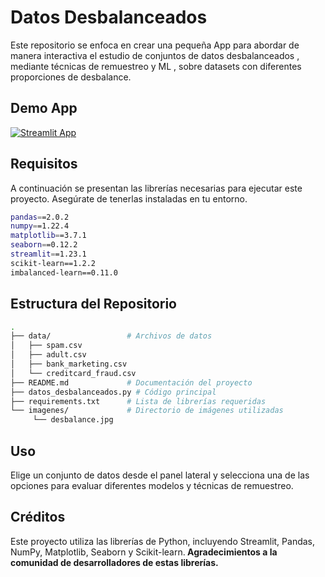 # Datos Desbalanceados
Este repositorio se enfoca en crear una pequeña App para abordar de manera interactiva el estudio de conjuntos de datos desbalanceados , mediante técnicas de remuestreo y  ML , sobre datasets con diferentes proporciones de desbalance.

## Demo App
[![Streamlit App](https://static.streamlit.io/badges/streamlit_badge_black_white.svg)](https://abeldata-datos-desbalanceados.streamlit.app/)

## Requisitos
A continuación se presentan las librerías necesarias para ejecutar este proyecto. Asegúrate de tenerlas instaladas en tu entorno.
```bash
pandas==2.0.2
numpy==1.22.4
matplotlib==3.7.1
seaborn==0.12.2
streamlit==1.23.1
scikit-learn==1.2.2
imbalanced-learn==0.11.0
```
 ## Estructura del Repositorio
```bash
.
├── data/                 # Archivos de datos
│   ├── spam.csv
│   ├── adult.csv
│   ├── bank_marketing.csv
│   └── creditcard_fraud.csv
├── README.md             # Documentación del proyecto
├── datos_desbalanceados.py # Código principal
├── requirements.txt      # Lista de librerías requeridas
└── imagenes/             # Directorio de imágenes utilizadas
     └── desbalance.jpg
```
## Uso
Elige un conjunto de datos desde el panel lateral y selecciona una de las opciones para evaluar diferentes modelos y técnicas de remuestreo.

## Créditos
Este proyecto utiliza las librerías de Python, incluyendo Streamlit, Pandas, NumPy, Matplotlib, Seaborn y Scikit-learn.<b /> Agradecimientos a la comunidad de desarrolladores de estas librerías.
